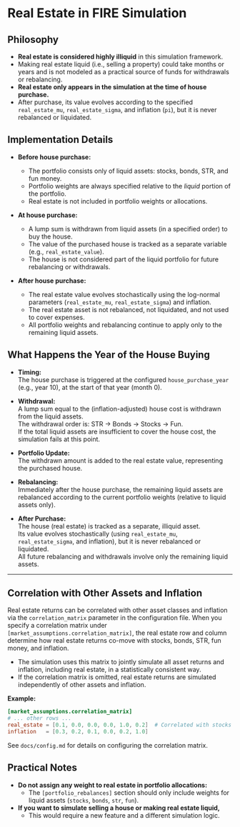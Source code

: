# Real Estate in FIRE Simulation

## Philosophy

- **Real estate is considered highly illiquid** in this simulation framework.
- Making real estate liquid (i.e., selling a property) could take months or years and is not modeled
  as a practical source of funds for withdrawals or rebalancing.
- **Real estate only appears in the simulation at the time of house purchase.**
- After purchase, its value evolves according to the specified `real_estate_mu`,
  `real_estate_sigma`, and inflation (`pi`), but it is never rebalanced or liquidated.

## Implementation Details

- **Before house purchase:**

  - The portfolio consists only of liquid assets: stocks, bonds, STR, and fun money.
  - Portfolio weights are always specified relative to the _liquid_ portion of the portfolio.
  - Real estate is not included in portfolio weights or allocations.

- **At house purchase:**

  - A lump sum is withdrawn from liquid assets (in a specified order) to buy the house.
  - The value of the purchased house is tracked as a separate variable (e.g., `real_estate_value`).
  - The house is not considered part of the liquid portfolio for future rebalancing or withdrawals.

- **After house purchase:**
  - The real estate value evolves stochastically using the log-normal parameters (`real_estate_mu`,
    `real_estate_sigma`) and inflation.
  - The real estate asset is not rebalanced, not liquidated, and not used to cover expenses.
  - All portfolio weights and rebalancing continue to apply only to the remaining liquid assets.

## What Happens the Year of the House Buying

- **Timing:**  
  The house purchase is triggered at the configured `house_purchase_year` (e.g., year 10), at the
  start of that year (month 0).

- **Withdrawal:**  
  A lump sum equal to the (inflation-adjusted) house cost is withdrawn from the liquid assets.  
  The withdrawal order is: STR → Bonds → Stocks → Fun.  
  If the total liquid assets are insufficient to cover the house cost, the simulation fails at this
  point.

- **Portfolio Update:**  
  The withdrawn amount is added to the real estate value, representing the purchased house.

- **Rebalancing:**  
  Immediately after the house purchase, the remaining liquid assets are rebalanced according to the
  current portfolio weights (relative to liquid assets only).

- **After Purchase:**  
  The house (real estate) is tracked as a separate, illiquid asset.  
  Its value evolves stochastically (using `real_estate_mu`, `real_estate_sigma`, and inflation), but
  it is never rebalanced or liquidated.  
  All future rebalancing and withdrawals involve only the remaining liquid assets.

---

## Correlation with Other Assets and Inflation

Real estate returns can be correlated with other asset classes and inflation via the
`correlation_matrix` parameter in the configuration file. When you specify a correlation matrix
under `[market_assumptions.correlation_matrix]`, the real estate row and column determine how real
estate returns co-move with stocks, bonds, STR, fun money, and inflation.

- The simulation uses this matrix to jointly simulate all asset returns and inflation, including
  real estate, in a statistically consistent way.
- If the correlation matrix is omitted, real estate returns are simulated independently of other
  assets and inflation.

**Example:**

```toml
[market_assumptions.correlation_matrix]
# ... other rows ...
real_estate = [0.1, 0.0, 0.0, 0.0, 1.0, 0.2]  # Correlated with stocks and inflation
inflation   = [0.3, 0.2, 0.1, 0.0, 0.2, 1.0]
```

See `docs/config.md` for details on configuring the correlation matrix.

## Practical Notes

- **Do not assign any weight to real estate in portfolio allocations:**
  - The `[portfolio_rebalances]` section should only include weights for liquid assets (`stocks`,
    `bonds`, `str`, `fun`).
- **If you want to simulate selling a house or making real estate liquid,**
  - This would require a new feature and a different simulation logic.
